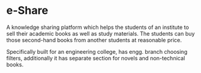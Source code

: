 # e-Share

A knowledge sharing platform which helps the students of an institute to sell their academic books as well as study materials. 
The students can buy those second-hand books from another students at reasonable price.

Specifically built for an engineering college, has engg. branch choosing filters, additionally it has separate section for novels and non-technical books.
